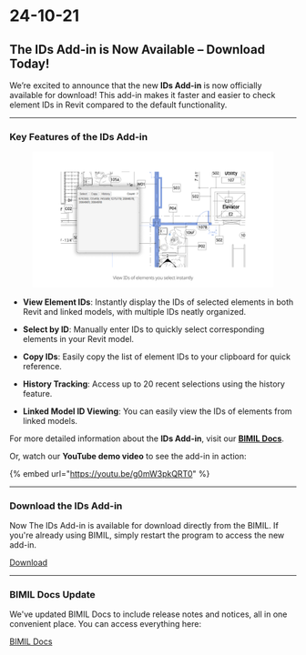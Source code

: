 # 24-10-21

## The IDs Add-in is Now Available – Download Today!

We’re excited to announce that the new **IDs Add-in** is now officially available for download! This add-in makes it faster and easier to check element IDs in Revit compared to the default functionality.

***

### Key Features of the IDs Add-in

<figure><img src="../../.gitbook/assets/image (13).png" alt=""><figcaption></figcaption></figure>

*   **View Element IDs**: Instantly display the IDs of selected elements in both Revit and linked models, with multiple IDs neatly organized.


*   **Select by ID**: Manually enter IDs to quickly select corresponding elements in your Revit model.


*   **Copy IDs**: Easily copy the list of element IDs to your clipboard for quick reference.


*   **History Tracking**: Access up to 20 recent selections using the history feature.


*   **Linked Model ID Viewing**: You can easily view the IDs of elements from linked models.



For more detailed information about the **IDs Add-in**, visit our [**BIMIL Docs**](https://bimil.gitbook.io/docs/add-ins/ids).

Or, watch our **YouTube demo video** to see the add-in in action:

{% embed url="https://youtu.be/g0mW3pkQRT0" %}

***

### Download the IDs Add-in

Now The IDs Add-in is available for download directly from the BIMIL. If you're already using BIMIL, simply restart the program to access the new add-in.

[Download](https://bimpeers.com/bimil)

***

### BIMIL Docs Update

We've updated BIMIL Docs to include release notes and notices, all in one convenient place. You can access everything here:

[BIMIL Docs](https://bimil.gitbook.io/docs)
